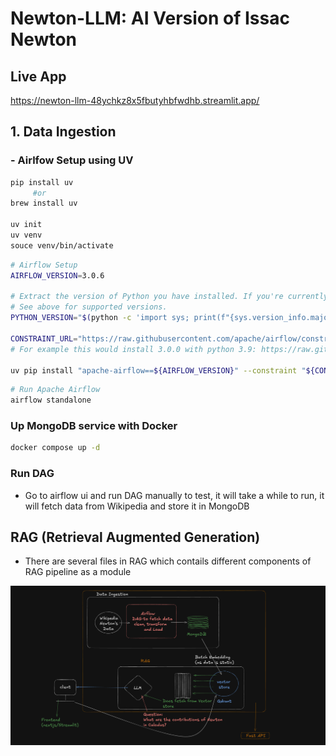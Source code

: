 # Newton-LLM: AI Version of Issac Newton  

## Live App  
https://newton-llm-48ychkz8x5fbutyhbfwdhb.streamlit.app/


## 1. Data Ingestion  
### - Airlfow Setup using UV  
```bash
pip install uv 
     #or 
brew install uv

uv init
uv venv
souce venv/bin/activate 
```
```bash
# Airflow Setup
AIRFLOW_VERSION=3.0.6

# Extract the version of Python you have installed. If you're currently using a Python version that is not supported by Airflow, you may want to set this manually.
# See above for supported versions.
PYTHON_VERSION="$(python -c 'import sys; print(f"{sys.version_info.major}.{sys.version_info.minor}")')"

CONSTRAINT_URL="https://raw.githubusercontent.com/apache/airflow/constraints-${AIRFLOW_VERSION}/constraints-${PYTHON_VERSION}.txt"
# For example this would install 3.0.0 with python 3.9: https://raw.githubusercontent.com/apache/airflow/constraints-3.0.6/constraints-3.9.txt

uv pip install "apache-airflow==${AIRFLOW_VERSION}" --constraint "${CONSTRAINT_URL}"
```
```bash
# Run Apache Airflow
airflow standalone
```

### Up MongoDB service with Docker
```bash
docker compose up -d
```

### Run DAG
- Go to airflow ui and run DAG manually to test, it will take a while to run, it will fetch data from Wikipedia and store it in MongoDB

## RAG (Retrieval Augmented Generation)
- There are several files in RAG which contails different components of RAG pipeline as a module  

![system design](https://raw.githubusercontent.com/Excergic/Newton-LLM/main/media/system.png)


